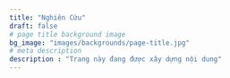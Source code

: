 ```yaml
---
title: "Nghiên Cứu"
draft: false
# page title background image
bg_image: "images/backgrounds/page-title.jpg"
# meta description
description : "Trang này đang được xây dựng nội dung"
---
```

